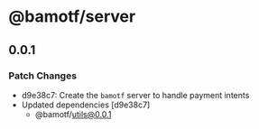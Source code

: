 # @bamotf/server

## 0.0.1

### Patch Changes

- d9e38c7: Create the `bamotf` server to handle payment intents
- Updated dependencies [d9e38c7]
  - @bamotf/utils@0.0.1
